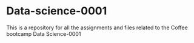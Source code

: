 # Data-science-0001
This is a repository for all the assignments and files related to the Coffee bootcamp Data Science-0001
